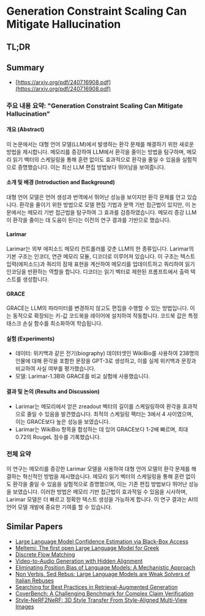 # Generation Constraint Scaling Can Mitigate Hallucination
## TL;DR
## Summary
- [https://arxiv.org/pdf/2407.16908.pdf](https://arxiv.org/pdf/2407.16908.pdf)

### 주요 내용 요약: "Generation Constraint Scaling Can Mitigate Hallucination"

#### 개요 (Abstract)
이 논문에서는 대형 언어 모델(LLM)에서 발생하는 환각 문제를 해결하기 위한 새로운 방법을 제시합니다. 메모리를 증강하여 LLM에서 환각을 줄이는 방법을 탐구하며, 메모리 읽기 벡터의 스케일링을 통해 훈련 없이도 효과적으로 환각을 줄일 수 있음을 실험적으로 증명했습니다. 이는 최신 LLM 편집 방법보다 뛰어남을 보여줍니다.

#### 소개 및 배경 (Introduction and Background)
대형 언어 모델은 언어 생성과 번역에서 뛰어난 성능을 보이지만 환각 문제를 안고 있습니다. 환각을 줄이기 위한 방법으로 모델 편집 기법과 문맥 기반 접근법이 있지만, 이 논문에서는 메모리 기반 접근법을 탐구하여 그 효과를 검증하였습니다. 메모리 증강 LLM이 환각을 줄이는 데 도움이 된다는 이전의 연구 결과를 기반으로 했습니다.

#### Larimar
Larimar는 외부 에피소드 메모리 컨트롤러를 갖춘 LLM의 한 종류입니다. Larimar의 기본 구조는 인코더, 연관 메모리 모듈, 디코더로 이루어져 있습니다. 이 구조는 텍스트 입력(에피소드)과 쿼리의 잠재 표현을 계산하여 메모리를 업데이트하고 쿼리하여 읽기 인코딩을 반환하는 역할을 합니다. 디코더는 읽기 벡터로 제한된 프롬프트에서 출력 텍스트를 생성합니다.

#### GRACE
GRACE는 LLM의 파라미터를 변경하지 않고도 편집을 수행할 수 있는 방법입니다. 이는 동적으로 확장되는 키-값 코드북을 레이어에 설치하여 작동합니다. 코드북 값은 특정 태스크 손실 함수를 최소화하여 학습됩니다.

#### 실험 (Experiments)
- 데이터: 위키백과 같은 전기(biography) 데이터셋인 WikiBio를 사용하여 238명의 인물에 대해 환각을 포함한 문장을 GPT-3로 생성하고, 이를 실제 위키백과 문장과 비교하여 사실 여부를 평가했습니다. 
- 모델: Larimar-1.3B와 GRACE를 비교 실험에 사용했습니다.

#### 결과 및 논의 (Results and Discussion)
- Larimar는 메모리에서 얻은 zreadout 벡터의 길이를 스케일링하여 환각을 효과적으로 줄일 수 있음을 발견했습니다. 최적의 스케일링 팩터는 3에서 4 사이였으며, 이는 GRACE보다 높은 성능을 보였습니다.
- Larimar는 WikiBio 항목을 합성하는 데 있어 GRACE보다 1-2배 빠르며, 최대 0.72의 RougeL 점수를 기록했습니다.

### 전체 요약
이 연구는 메모리를 증강한 Larimar 모델을 사용하여 대형 언어 모델의 환각 문제를 해결하는 혁신적인 방법을 제시했습니다. 메모리 읽기 벡터의 스케일링을 통해 훈련 없이도 환각을 줄일 수 있음을 실험적으로 증명했으며, 이는 기존 편집 방법보다 뛰어난 성능을 보였습니다. 이러한 방법은 메모리 기반 접근법이 효과적일 수 있음을 시사하며, Larimar 모델은 더 빠르고 정확한 텍스트 생성을 가능하게 합니다. 이 연구 결과는 AI의 언어 모델 개발에 중요한 기여를 할 수 있습니다.

## Similar Papers
- [Large Language Model Confidence Estimation via Black-Box Access](2406.04370.md)
- [Meltemi: The first open Large Language Model for Greek](2407.20743.md)
- [Discrete Flow Matching](2407.15595.md)
- [Video-to-Audio Generation with Hidden Alignment](2407.07464.md)
- [Eliminating Position Bias of Language Models: A Mechanistic Approach](2407.01100.md)
- [Non Verbis, Sed Rebus: Large Language Models are Weak Solvers of Italian Rebuses](2408.00584.md)
- [Searching for Best Practices in Retrieval-Augmented Generation](2407.01219.md)
- [CoverBench: A Challenging Benchmark for Complex Claim Verification](2408.03325.md)
- [Style-NeRF2NeRF: 3D Style Transfer From Style-Aligned Multi-View Images](2406.13393.md)
